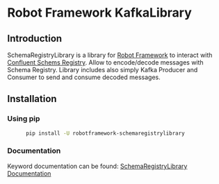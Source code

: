 # Robot Framework KafkaLibrary
## Introduction
SchemaRegistryLibrary is a library for [Robot Framework](http://robotframework.org/)  to interact with [Confluent Schems Registry](https://www.confluent.io/confluent-schema-registry/).
Allow to encode/decode messages with Schema Registry. Library includes also simply Kafka Producer and Consumer to send and consume decoded messages.


## Installation
### Using pip
```bash
      pip install -U robotframework-schemaregistrylibrary
```

### Documentation
Keyword documentation can be found: [SchemaRegistryLibrary Documentation](https://nestor-pl.github.io/robotframework_SchemaRegistryLibrary/)
